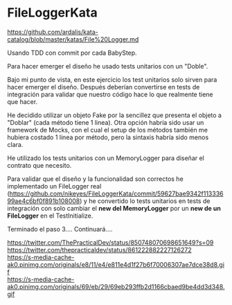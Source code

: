 # FileLoggerKata
https://github.com/ardalis/kata-catalog/blob/master/katas/File%20Logger.md

Usando TDD con commit por cada BabyStep.

Para hacer emerger el diseño he usado tests unitarios con un "Doble".

Bajo mi punto de vista, en este ejercicio los test unitarios solo sirven para hacer emerger el diseño. 
Después deberían convertirse en tests de integración para validar que nuestro código hace lo que realmente tiene que hacer.

He decidido utilizar un objeto Fake por la sencillez que presenta el objeto a "Doblar" (cada método tiene 1 linea).
Otra opción habría sido usar un framework de Mocks, con el cual el setup de los métodos también me hubiera costado 1 linea por método, pero la sintaxis habría sido menos clara.

He utilizado los tests unitarios con un MemoryLogger para diseñar el contrato que necesito.  

Para validar que el diseño y la funcionalidad son correctos he implementado un FileLogger real (https://github.com/nikeyes/FileLoggerKata/commit/59627bae9342f11333699ae4c6bf0f891b108008) y he convertido lo tests unitarios en tests de integración con solo cambiar el **new del MemoryLogger** por un **new de un FileLogger** en el TestInitialize.

Terminado el paso 3.... Continuará....

https://twitter.com/ThePracticalDev/status/850748070698651649?s=09  
https://twitter.com/thepracticaldev/status/861222882227126272  
https://s-media-cache-ak0.pinimg.com/originals/e8/11/e4/e811e4d1f27b6f70006307ae7dce38d8.gif  
https://s-media-cache-ak0.pinimg.com/originals/69/eb/29/69eb293ffb2d1166cbaed9be4dd3d348.gif  
